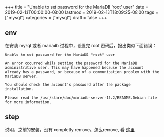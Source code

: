 +++
title = "Unable to set password for the MariaDB ‘root’ user"
date = 2019-02-13T00:00:00-08:00
lastmod = 2019-02-13T18:09:25-08:00
tags = ["mysql"]
categories = ["mysql"]
draft = false
+++

## env

在安装 mysql 或者 mariadb 过程中，设置完 root 密码后，报出类似下面错误：

```text
Unable to set password for the MariaDB "root" user    

An error occurred while setting the password for the MariaDB administrative user. This may have happened because the account already has a password, or because of a communication problem with the MariaDB server.   

You should check the account's password after the package installation.  

Please read the /usr/share/doc/mariadb-server-10.2/README.Debian file for more information.  
```

## step

说明，之前的安装，没有 completly remove。怎么remove, 看 [这里](./remove-mysql-mariadb-from-ubuntu/)

